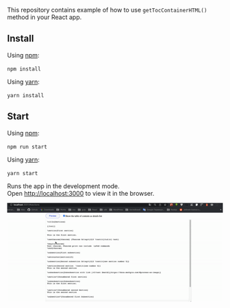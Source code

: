 This repository contains example of how to use `getTocContainerHTML()` method in your React app.



## Install

Using [npm](https://www.npmjs.com):

`npm install`

Using [yarn](https://classic.yarnpkg.com):

`yarn install`

## Start

Using [npm](https://www.npmjs.com):

`npm run start`

Using [yarn](https://classic.yarnpkg.com):

`yarn start`


Runs the app in the development mode.<br />
Open [http://localhost:3000](http://localhost:3000) to view it in the browser.


![example-toc.gif](./example-toc.gif)
